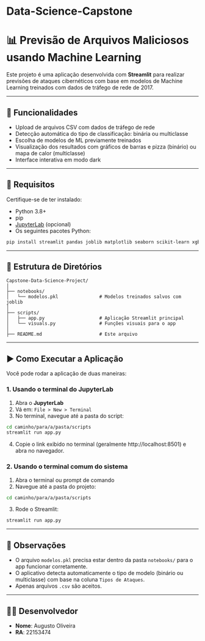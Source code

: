 # Data-Science-Capstone

# 📊 Previsão de Arquivos Maliciosos usando Machine Learning

Este projeto é uma aplicação desenvolvida com **Streamlit** para realizar previsões de ataques cibernéticos com base em modelos de Machine Learning treinados com dados de tráfego de rede de 2017.

---

## 🚀 Funcionalidades

- Upload de arquivos CSV com dados de tráfego de rede
- Detecção automática do tipo de classificação: binária ou multiclasse
- Escolha de modelos de ML previamente treinados
- Visualização dos resultados com gráficos de barras e pizza (binário) ou mapa de calor (multiclasse)
- Interface interativa em modo dark

---

## 🧩 Requisitos

Certifique-se de ter instalado:

- Python 3.8+
- pip
- [JupyterLab](https://jupyter.org/install) (opcional)
- Os seguintes pacotes Python:

```bash
pip install streamlit pandas joblib matplotlib seaborn scikit-learn xgboost streamlit-lottie
```

---

## 📁 Estrutura de Diretórios

```
Capstone-Data-Science-Project/
│
├── notebooks/
│   └── modelos.pkl               # Modelos treinados salvos com joblib
│
├── scripts/
│   ├── app.py                    # Aplicação Streamlit principal
│   └── visuals.py                # Funções visuais para o app
│
├── README.md                     # Este arquivo
```

---

## ▶️ Como Executar a Aplicação

Você pode rodar a aplicação de duas maneiras:

### 1. Usando o terminal do JupyterLab

1. Abra o **JupyterLab**
2. Vá em: `File > New > Terminal`
3. No terminal, navegue até a pasta do script:

```bash
cd caminho/para/a/pasta/scripts
streamlit run app.py
```

4. Copie o link exibido no terminal (geralmente http://localhost:8501) e abra no navegador.

### 2. Usando o terminal comum do sistema

1. Abra o terminal ou prompt de comando
2. Navegue até a pasta do projeto:

```bash
cd caminho/para/a/pasta/scripts
```

3. Rode o Streamlit:

```bash
streamlit run app.py
```

---

## 📌 Observações

- O arquivo `modelos.pkl` precisa estar dentro da pasta `notebooks/` para o app funcionar corretamente.
- O aplicativo detecta automaticamente o tipo de modelo (binário ou multiclasse) com base na coluna `Tipos de Ataques`.
- Apenas arquivos `.csv` são aceitos.

---

## 👨‍💻 Desenvolvedor

- **Nome**: Augusto Oliveira  
- **RA**: 22153474
